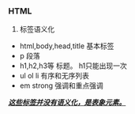 ### HTML

1. 标签语义化

  * html,body,head,title 基本标签
  * p 段落
  * h1,h2,h3等  标题。 h1只能出现一次
  * ul ol li  有序和无序列表
  * em strong 强调和重点强调

  *<b> <i> <u>* 这些标签并没有语义化，是表象元素。
